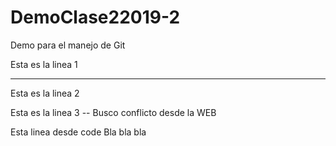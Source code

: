 # DemoClase22019-2
Demo para el manejo de Git

Esta es la linea 1

_________________________________

Esta es la linea 2

Esta es la linea 3 -- Busco conflicto desde la WEB

Esta linea desde code
Bla bla bla
